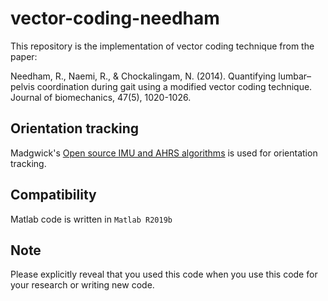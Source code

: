 # vector-coding-needham
This repository is the implementation of vector coding technique from the paper: 

Needham, R., Naemi, R., &amp; Chockalingam, N. (2014). Quantifying lumbar–pelvis coordination during gait using a modified vector coding technique. Journal of biomechanics, 47(5), 1020-1026.

## Orientation tracking
Madgwick's [Open source IMU and AHRS algorithms](https://x-io.co.uk/open-source-imu-and-ahrs-algorithms/) is used for orientation tracking.

## Compatibility
Matlab code is written in `Matlab R2019b`

## Note
Please explicitly reveal that you used this code when you use this code for your research or writing new code.
